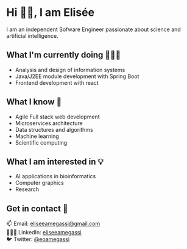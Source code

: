 # Hi 👋🏾, I am Elisée

I am an independent Sofware Engineer passionate about science and artificial intelligence.   

## What I'm currently doing 👨🏾‍💻
- Analysis and design of information systems
- Java/J2EE module development with Spring Boot  
- Frontend development with react


## What I know 📝
- Agile Full stack web development 
- Microservices architecture
- Data structures and algorithms 
- Machine learning
- Scientific computing


## What I am interested in 💡
- AI applications in bioinformatics
- Computer graphics
- Research  


## Get in contact 💬
📫 Email: [eliseeamegassi@gmail.com](mailto:eliseeamegassi@gmail.com)  
👨🏾‍💼 LinkedIn: [eliseeamegassi](linkedin.com/in/eliseeamegassi)  
🐦 Twitter: [@eoamegassi](https://twitter.com/eoamegassi)
